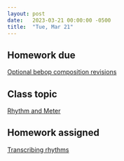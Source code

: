 ```yaml
---
layout: post
date:   2023-03-21 00:00:00 -0500
title:  "Tue, Mar 21"
---
```


## Homework due

[Optional bebop composition revisions](https://viva.pressbooks.pub/openmusictheory/chapter/jazz-embellishing-chords/#assignments)

## Class topic

[Rhythm and Meter](https://viva.pressbooks.pub/openmusictheory/chapter/rhythm-and-meter-in-pop-music/)

## Homework assigned

[Transcribing rhythms](https://viva.pressbooks.pub/openmusictheory/chapter/rhythm-and-meter-in-pop-music/#assignments)

